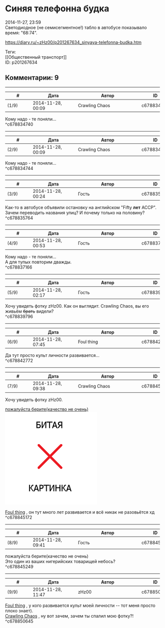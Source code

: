 Синяя телефонна будка
=====================

  
2014-11-27, 23:59  
 Светодиодное (не семисегментное!) табло в автобусе показывало время: "68:74".   
  
<https://diary.ru/~zHz00/p201267634_sinyaya-telefonna-budka.htm>  
  
Теги:  
[[Общественный транспорт]]  
ID: p201267634  


Комментарии: 9
--------------

  


---



|         #         |              Дата              |                     Автор                     |           ID           |
| --- | --- | --- | --- |
| (1/9) | 2014-11-28, 00:09 | Crawling Chaos | c678834740 |

  
 Кому надо - те поняли...   
 ^c678834740

---



|         #         |              Дата              |                     Автор                     |           ID           |
| --- | --- | --- | --- |
| (2/9) | 2014-11-28, 00:09 | Crawling Chaos | c678834744 |

  
 Кому надо - те поняли...   
 ^c678834744

---



|         #         |              Дата              |                     Автор                     |           ID           |
| --- | --- | --- | --- |
| (3/9) | 2014-11-28, 00:24 | Гость | c678835764 |

  
 Как-то в автобусе объявили остановку на английском "Fifty  **лет**  АССР". Зачем переводить названия улиц? И почему только на половину?   
 ^c678835764

---



|         #         |              Дата              |                     Автор                     |           ID           |
| --- | --- | --- | --- |
| (4/9) | 2014-11-28, 00:53 | Гость | c678837166 |

  
   Кому надо - те поняли...    
 А для тупых повторим дважды.    
 ^c678837166

---



|         #         |              Дата              |                     Автор                     |           ID           |
| --- | --- | --- | --- |
| (5/9) | 2014-11-28, 02:17 | Гость | c678839796 |

  
 Хочу увидеть фотку zHz00. Как он выглядит. Crawling Chaos, вы его живьём  ~~брать~~  видели?   
 ^c678839796

---



|         #         |              Дата              |                     Автор                     |           ID           |
| --- | --- | --- | --- |
| (6/9) | 2014-11-28, 07:45 | Foul thing | c678842772 |

  
 Да тут просто культ личности развивается...   
 ^c678842772

---



|         #         |              Дата              |                     Автор                     |           ID           |
| --- | --- | --- | --- |
| (7/9) | 2014-11-28, 09:38 | Crawling Chaos | c678845172 |

  
  Хочу увидеть фотку zHz00.    
   
  [пожалуйста берите(качество не очень)](https://zHz00.diary.ru/p201267634.htm?index=1#linkmore201267634m1)    ![](pics/cf07bf62_s.jpg)     
   
  [Foul thing](http://foulthing.diary.ru "Temporary Internet Flies")  , он тут много лет развивается и всё никак не разовьётся хд   
 ^c678845172

---



|         #         |              Дата              |                     Автор                     |           ID           |
| --- | --- | --- | --- |
| (8/9) | 2014-11-28, 09:41 | Гость | c678845249 |

  
  пожалуйста берите(качество не очень)    
 Это один из ваших нигерийских товарищей небось?   
 ^c678845249

---



|         #         |              Дата              |                     Автор                     |           ID           |
| --- | --- | --- | --- |
| (9/9) | 2014-11-28, 11:47 | zHz00 | c678850645 |

  
  [Foul thing](http://foulthing.diary.ru "Temporary Internet Flies")  , у кого развивается культ моей личности -- тот меня просто плохо знает).   
  [Crawling Chaos](http://degozaru.diary.ru "de gozaru")  , ну вот зачем, зачем ты спалил мою фотку?!   
 ^c678850645